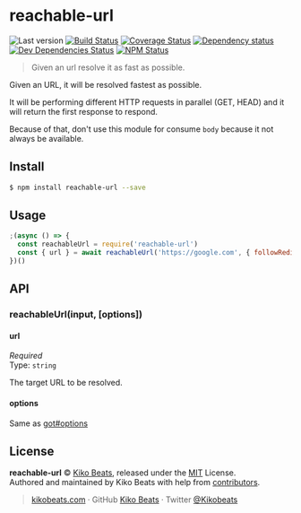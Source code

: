 # reachable-url

![Last version](https://img.shields.io/github/tag/Kikobeats/reachable-url.svg?style=flat-square)
[![Build Status](https://img.shields.io/travis/Kikobeats/reachable-url/master.svg?style=flat-square)](https://travis-ci.org/Kikobeats/reachable-url)
[![Coverage Status](https://img.shields.io/coveralls/Kikobeats/reachable-url.svg?style=flat-square)](https://coveralls.io/github/Kikobeats/reachable-url)
[![Dependency status](https://img.shields.io/david/Kikobeats/reachable-url.svg?style=flat-square)](https://david-dm.org/Kikobeats/reachable-url)
[![Dev Dependencies Status](https://img.shields.io/david/dev/Kikobeats/reachable-url.svg?style=flat-square)](https://david-dm.org/Kikobeats/reachable-url#info=devDependencies)
[![NPM Status](https://img.shields.io/npm/dm/reachable-url.svg?style=flat-square)](https://www.npmjs.org/package/reachable-url)

> Given an url resolve it as fast as possible.

Given an URL, it will be resolved fastest as possible.

It will be performing different HTTP requests in parallel (GET, HEAD) and it will return the first response to respond.

Because of that, don't use this module for consume `body` because it not always be available.

## Install

```bash
$ npm install reachable-url --save
```

## Usage

```js
;(async () => {
  const reachableUrl = require('reachable-url')
  const { url } = await reachableUrl('https://google.com', { followRedirect: false })
})()
```

## API

### reachableUrl(input, [options])

#### url

*Required*<br>
Type: `string`

The target URL to be resolved.

#### options

Same as [got#options](https://github.com/sindresorhus/got#goturl-options)

## License

**reachable-url** © [Kiko Beats](https://kikobeats.com), released under the [MIT](https://github.com/Kikobeats/reachable-url/blob/master/LICENSE.md) License.<br>
Authored and maintained by Kiko Beats with help from [contributors](https://github.com/Kikobeats/reachable-url/contributors).

> [kikobeats.com](https://kikobeats.com) · GitHub [Kiko Beats](https://github.com/Kikobeats) · Twitter [@Kikobeats](https://twitter.com/Kikobeats)
